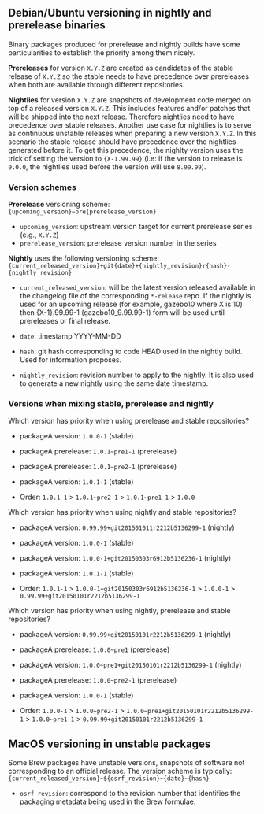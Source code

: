 ## Debian/Ubuntu versioning in nightly and prerelease binaries

Binary packages produced for prerelease and nightly builds have some
particularities to establish the priority among them nicely.

**Prereleases** for version `X.Y.Z` are created as candidates of the stable
release of `X.Y.Z` so the stable needs to have precedence over prereleases when
both are available through different repositories.

**Nightlies** for version `X.Y.Z` are snapshots of development code merged on
top of a released version `X.Y.Z`. This includes features and/or patches that will be shipped
into the next release. Therefore nightlies need to have precedence over stable
releases. Another use case for nightlies is to serve as continuous unstable
releases when preparing a new version `X.Y.Z`. In this scenario the stable
release should have precedence over the nightlies generated before it. To get
this precedence, the nighlty version uses the trick of setting the version to
`{X-1.99.99}` (i.e: if the version to release is `9.0.0`, the nightlies used before
the version will use `8.99.99`).

### Version schemes

**Prerelease** versioning scheme: `{upcoming_version}~pre{prerelease_version}`

 * `upcoming_version`: upstream version target for current prerelease series (e.g., `X.Y.Z`)
 * `prerelease_version`: prerelease version number in the series

**Nightly** uses the following versioning scheme: `{current_released_version}+git{date}+{nightly_revision}r{hash}-{nightly_revision}`

 * `current_released_version`: will be the latest version released available in
   the changelog file of the corresponding `*-release` repo. If the nightly is
   used for an upcoming release (for example, gazebo10 where X is 10) then {X-1}.99.99-1
   (gazebo10_9.99.99-1) form will be used until prereleases or final release.

 * `date`: timestamp YYYY-MM-DD

 * `hash`: git hash corresponding to code HEAD used in the nightly build.
    Used for information proposes.

 * `nightly_revision`:  revision number to apply to the nightly. It is also
   used to generate a new nightly using the same date timestamp.

### Versions when mixing stable, prerelease and nightly

Which version has priority when using prerelease and stable repositories?

 * packageA version: `1.0.0-1` (stable)
 * packageA prerelease: `1.0.1~pre1-1` (prerelease)
 * packageA prerelease: `1.0.1~pre2-1` (prerelease)
 * packageA version: `1.0.1-1` (stable)

 * Order: `1.0.1-1` > `1.0.1~pre2-1` > `1.0.1~pre1-1` > `1.0.0`

Which version has priority when using nightly and stable repositories?

 * packageA version: `0.99.99+git201501011r2212b5136299-1` (nightly)
 * packageA version: `1.0.0-1` (stable)
 * packageA version: `1.0.0-1+git20150303r6912b5136236-1` (nightly)
 * packageA version: `1.0.1-1` (stable)

 * Order: `1.0.1-1` > `1.0.0-1+git20150303r6912b5136236-1` > `1.0.0-1` > `0.99.99+git20150101r2212b5136299-1`

Which version has priority when using nightly, prerelease and stable repositories?

 * packageA version: `0.99.99+git20150101r2212b5136299-1` (nightly)
 * packageA prerelease: `1.0.0~pre1` (prerelease)
 * packageA version: `1.0.0~pre1+git20150101r2212b5136299-1` (nightly)
 * packageA prerelease: `1.0.0~pre2-1` (prerelease)
 * packageA version: `1.0.0-1` (stable)

 * Order: `1.0.0-1` > `1.0.0~pre2-1` > `1.0.0~pre1+git20150101r2212b5136299-1` > `1.0.0~pre1-1` > `0.99.99+git20150101r2212b5136299-1`

## MacOS versioning in unstable packages

Some Brew packages have unstable versions, snapshots of software not corresponding to an official release.
The version scheme is typically: `{current_released_version}~${osrf_revision}~{date}~{hash}`
 * `osrf_revision`: correspond to the revision number that identifies the
    packaging metadata being used in the Brew formulae. 
